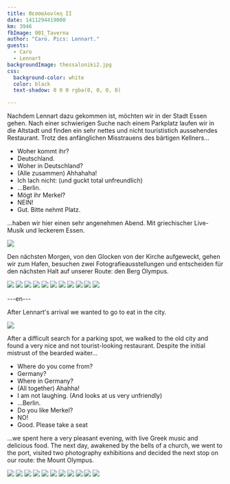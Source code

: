 ```yaml
---
title: Θεσσαλονίκη ΙΙ
date: 1411294419000
km: 3946
fbImage: 001_Taverna
author: "Caro. Pics: Lennart."
guests:
  - Caro
  - Lennart
backgroundImage: thessaloniki2.jpg
css:
  background-color: white
  color: black
  text-shadow: 0 0 0 rgba(0, 0, 0, 0)

---
```


Nachdem Lennart dazu gekommen ist, möchten wir in der Stadt Essen gehen. Nach einer schwierigen Suche nach einem Parkplatz laufen wir in die Altstadt und finden ein sehr nettes und nicht tourististich aussehendes Restaurant. Trotz des anfänglichen Misstrauens des bärtigen Kellners…

- Woher kommt ihr?
- Deutschland.
- Woher in Deutschland?
- (Alle zusammen) Ahhahaha!
- Ich lach nicht: (und guckt total unfreundlich)
- …Berlin.
- Mögt ihr Merkel?
- NEIN!
- Gut. Bitte nehmt Platz. 

…haben wir hier einen sehr angenehmen Abend. Mit griechischer Live-Musik und leckerem Essen. 

![](001_Taverna)

Den nächsten Morgen, von den Glocken von der Kirche aufgeweckt, gehen wir zum Hafen, besuchen zwei Fotografieausstellungen und entscheiden für den nächsten Halt auf unserer Route: den Berg Olympus.

![](01_Kolja_Thessaloniki)
![](02_Motorradfahrer)
![](IMG_2506)
![](IMG_2512)
![](03_Timur_Ausstellung)
![](04_Kolja_Ausstellung)
![](05_Timur_Bank)
![](06_Promenade)
![](07_Innenraum)
![](08_Timur_Portrait)
![](09_Fahrt)

---en---

After Lennart's arrival we wanted to go to eat in the city. 

![](001_Taverna)

After a difficult search for a parking spot, we walked to the old city and found a very nice and not tourist-looking restaurant. Despite the initial mistrust of the bearded waiter… 

- Where do you come from?
- Germany?
- Where in Germany?
- (All together) Ahahha!
- I am not laughing. (And looks at us very unfriendly)
- …Berlin.
- Do you like Merkel?
- NO!
- Good. Please take a seat

…we spent here a very pleasant evening, with live Greek music and delicious food.
The next day, awakened by the bells of a church, we went to the port, visited two photography exhibitions and decided the next stop on our route: the Mount Olympus.

![](01_Kolja_Thessaloniki)
![](02_Motorradfahrer)
![](03_Timur_Ausstellung)
![](04_Kolja_Ausstellung)
![](05_Timur_Bank)
![](06_Promenade)
![](07_Innenraum)
![](08_Timur_Portrait)
![](09_Fahrt)
![](IMG_2506)
![](IMG_2512)
